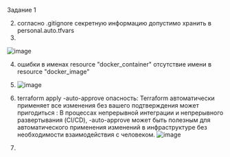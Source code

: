 Задание 1 


2) согласно .gitignore секретную информацию допустимо хранить в personal.auto.tfvars
3) 
![image](https://github.com/cotangence/homework_terraform0/assets/160312212/64bca77d-c003-440a-804c-a3cd41594aae)

4) ошибки в именах resource "docker_container"   отсутствие имени в resource "docker_image"

5) ![image](https://github.com/cotangence/homework_terraform0/assets/160312212/a09a4e23-ba20-4e2e-816f-67b9de65f191)

6) terraform apply -auto-approve
опасность: Terraform автоматически применяет все изменения без вашего подтверждения
может пригодиться : В процессах непрерывной интеграции и непрерывного развертывания (CI/CD), -auto-approve может быть полезным для автоматического применения изменений в инфраструктуре без необходимости взаимодействия с человеком.
![image](https://github.com/cotangence/homework_terraform0/assets/160312212/20456b00-875f-4e39-a525-eee28a56fb0c)

7) 

